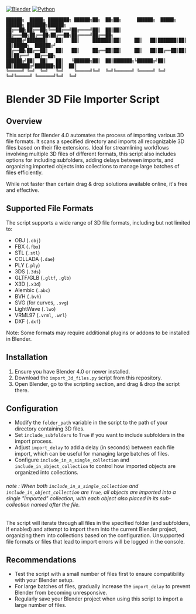 [![Blender](https://img.shields.io/badge/Blender-4.0-orange.svg)](https://www.blender.org/download/releases/4.0/)
[![Python](https://img.shields.io/badge/Python-3.10.13-blue.svg)](https://www.python.org/downloads/release/python-31013/)
```
██████╗  █████╗ ████████╗ ██████╗██╗  ██╗██╗      ██████╗  █████╗ ██████╗ ███████╗██████╗ 
██╔══██╗██╔══██╗╚══██╔══╝██╔════╝██║  ██║██║     ██╔═══██╗██╔══██╗██╔══██╗██╔════╝██╔══██╗
██████╔╝███████║   ██║   ██║     ███████║██║     ██║   ██║███████║██║  ██║█████╗  ██████╔╝
██╔══██╗██╔══██║   ██║   ██║     ██╔══██║██║     ██║   ██║██╔══██║██║  ██║██╔══╝  ██╔══██╗
██████╔╝██║  ██║   ██║   ╚██████╗██║  ██║███████╗╚██████╔╝██║  ██║██████╔╝███████╗██║  ██║
╚═════╝ ╚═╝  ╚═╝   ╚═╝    ╚═════╝╚═╝  ╚═╝╚══════╝ ╚═════╝ ╚═╝  ╚═╝╚═════╝ ╚══════╝╚═╝  ╚═╝
```

# Blender 3D File Importer Script

## Overview
This script for Blender 4.0 automates the process of importing various 3D file formats. It scans a specified directory and imports all recognizable 3D files based on their file extensions. Ideal for streamlining workflows involving multiple 3D files of different formats, this script also includes options for including subfolders, adding delays between imports, and organizing imported objects into collections to manage large batches of files efficiently.

While not faster than certain drag & drop solutions available online, it's free and effective.

## Supported File Formats
The script supports a wide range of 3D file formats, including but not limited to:
- OBJ (`.obj`)
- FBX (`.fbx`)
- STL (`.stl`)
- COLLADA (`.dae`)
- PLY (`.ply`)
- 3DS (`.3ds`)
- GLTF/GLB (`.gltf`, `.glb`)
- X3D (`.x3d`)
- Alembic (`.abc`)
- BVH (`.bvh`)
- SVG (for curves, `.svg`)
- LightWave (`.lwo`)
- VRML97 (`.vrml`, `.wrl`)
- DXF (`.dxf`)

Note: Some formats may require additional plugins or addons to be installed in Blender.

## Installation
1. Ensure you have Blender 4.0 or newer installed.
2. Download the `import_3d_files.py` script from this repository.
3. Open Blender, go to the scripting section, and drag & drop the script there.

## Configuration
- Modify the `folder_path` variable in the script to the path of your directory containing 3D files.
- Set `include_subfolders` to `True` if you want to include subfolders in the import process.
- Adjust `import_delay` to add a delay (in seconds) between each file import, which can be useful for managing large batches of files.
- Configure `include_in_a_single_collection` and `include_in_object_collection` to control how imported objects are organized into collections.

###### note : When both `include_in_a_single_collection` and `include_in_object_collection` are `True`, all objects are imported into a single "imported" collection, with each object also placed in its sub-collection named after the file.

The script will iterate through all files in the specified folder (and subfolders, if enabled) and attempt to import them into the current Blender project, organizing them into collections based on the configuration. Unsupported file formats or files that lead to import errors will be logged in the console.

## Recommendations
- Test the script with a small number of files first to ensure compatibility with your Blender setup.
- For large batches of files, gradually increase the `import_delay` to prevent Blender from becoming unresponsive.
- Regularly save your Blender project when using this script to import a large number of files.


